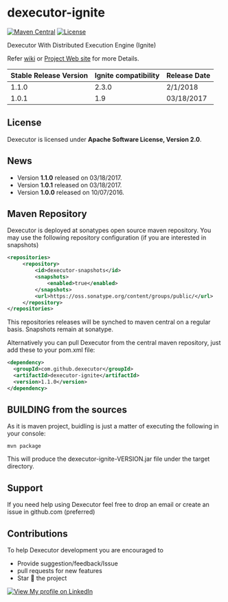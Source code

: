 # dexecutor-ignite

[![Maven Central](https://maven-badges.herokuapp.com/maven-central/com.github.dexecutor/dexecutor-ignite/badge.svg)](https://maven-badges.herokuapp.com/maven-central/com.github.dexecutor/dexecutor-ignite)
[![License](https://img.shields.io/badge/License-Apache%202.0-blue.svg)](https://opensource.org/licenses/Apache-2.0)


Dexecutor With Distributed Execution Engine (Ignite)


Refer [wiki](https://github.com/dexecutor/dexecutor-ignite/wiki) or [Project Web site](https://dexecutor.github.io/) for more Details.

| Stable Release Version | Ignite compatibility | Release Date |
| ------------- | ------------- | ------------|
| 1.1.0  | 2.3.0 | 2/1/2018 |
| 1.0.1  | 1.9 | 03/18/2017 |


## License

Dexecutor is licensed under **Apache Software License, Version 2.0**.

## News

* Version **1.1.0** released on 03/18/2017.
* Version **1.0.1** released on 03/18/2017.
* Version **1.0.0** released on 10/07/2016.

## Maven Repository

Dexecutor is deployed at sonatypes open source maven repository. You may use the following repository configuration (if you are interested in snapshots)

```xml
<repositories>
     <repository>
         <id>dexecutor-snapshots</id>
         <snapshots>
             <enabled>true</enabled>
         </snapshots>
         <url>https://oss.sonatype.org/content/groups/public/</url>
     </repository>
</repositories>
```
This repositories releases will be synched to maven central on a regular basis. Snapshots remain at sonatype.

Alternatively you can  pull Dexecutor from the central maven repository, just add these to your pom.xml file:
```xml
<dependency>
  <groupId>com.github.dexecutor</groupId>
  <artifactId>dexecutor-ignite</artifactId>
  <version>1.1.0</version>
</dependency>
```

## BUILDING from the sources

As it is maven project, buidling is just a matter of executing the following in your console:

	mvn package

This will produce the dexecutor-ignite-VERSION.jar file under the target directory.

## Support
If you need help using Dexecutor feel free to drop an email or create an issue in github.com (preferred)

## Contributions
To help Dexecutor development you are encouraged to  
* Provide suggestion/feedback/Issue
* pull requests for new features
* Star :star2: the project

[![View My profile on LinkedIn](https://static.licdn.com/scds/common/u/img/webpromo/btn_viewmy_160x33.png)](https://in.linkedin.com/pub/nadeem-mohammad/17/411/21)

